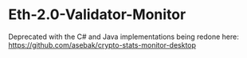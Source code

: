 # Eth-2.0-Validator-Monitor
Deprecated with the C# and Java implementations being redone here: https://github.com/asebak/crypto-stats-monitor-desktop
